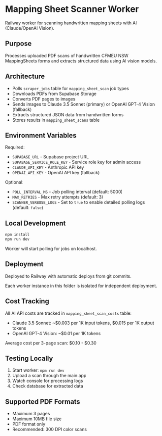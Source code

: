 # Mapping Sheet Scanner Worker

Railway worker for scanning handwritten mapping sheets with AI (Claude/OpenAI Vision).

## Purpose

Processes uploaded PDF scans of handwritten CFMEU NSW MappingSheets forms and extracts structured data using AI vision models.

## Architecture

- Polls `scraper_jobs` table for `mapping_sheet_scan` job types
- Downloads PDFs from Supabase Storage
- Converts PDF pages to images
- Sends images to Claude 3.5 Sonnet (primary) or OpenAI GPT-4 Vision (fallback)
- Extracts structured JSON data from handwritten forms
- Stores results in `mapping_sheet_scans` table

## Environment Variables

Required:
- `SUPABASE_URL` - Supabase project URL
- `SUPABASE_SERVICE_ROLE_KEY` - Service role key for admin access
- `CLAUDE_API_KEY` - Anthropic API key
- `OPENAI_API_KEY` - OpenAI API key (fallback)

Optional:
- `POLL_INTERVAL_MS` - Job polling interval (default: 5000)
- `MAX_RETRIES` - Max retry attempts (default: 3)
- `SCANNER_VERBOSE_LOGS` - Set to `true` to enable detailed polling logs (default: `false`)

## Local Development

```bash
npm install
npm run dev
```

Worker will start polling for jobs on localhost.

## Deployment

Deployed to Railway with automatic deploys from git commits.

Each worker instance in this folder is isolated for independent deployment.

## Cost Tracking

All AI API costs are tracked in `mapping_sheet_scan_costs` table:
- Claude 3.5 Sonnet: ~$0.003 per 1K input tokens, $0.015 per 1K output tokens
- OpenAI GPT-4 Vision: ~$0.01 per 1K tokens

Average cost per 3-page scan: $0.10 - $0.30

## Testing Locally

1. Start worker: `npm run dev`
2. Upload a scan through the main app
3. Watch console for processing logs
4. Check database for extracted data

## Supported PDF Formats

- Maximum 3 pages
- Maximum 10MB file size
- PDF format only
- Recommended: 300 DPI color scans
